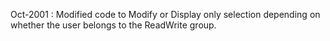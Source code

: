 Oct-2001 : Modified code to Modify or Display only selection depending on whether the user belongs to the ReadWrite group.
